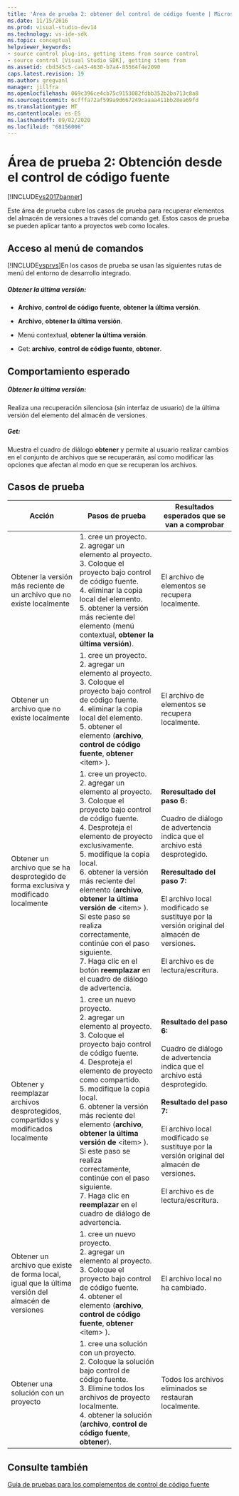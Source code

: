 ```yaml
---
title: 'Área de prueba 2: obtener del control de código fuente | Microsoft Docs'
ms.date: 11/15/2016
ms.prod: visual-studio-dev14
ms.technology: vs-ide-sdk
ms.topic: conceptual
helpviewer_keywords:
- source control plug-ins, getting items from source control
- source control [Visual Studio SDK], getting items from
ms.assetid: cbd345c5-ca43-4630-b7a4-85564f4e2090
caps.latest.revision: 19
ms.author: gregvanl
manager: jillfra
ms.openlocfilehash: 069c396ce4cb75c9153082fdbb352b2ba713c8a8
ms.sourcegitcommit: 6cfffa72af599a9d667249caaaa411bb28ea69fd
ms.translationtype: MT
ms.contentlocale: es-ES
ms.lasthandoff: 09/02/2020
ms.locfileid: "68156006"
---
```

# <a name="test-area-2-get-from-source-control"></a>Área de prueba 2: Obtención desde el control de código fuente
[!INCLUDE[vs2017banner](../../includes/vs2017banner.md)]

Este área de prueba cubre los casos de prueba para recuperar elementos del almacén de versiones a través del comando get. Estos casos de prueba se pueden aplicar tanto a proyectos web como locales.  
  
## <a name="command-menu-access"></a>Acceso al menú de comandos  
 [!INCLUDE[vsprvs](../../includes/vsprvs-md.md)]En los casos de prueba se usan las siguientes rutas de menú del entorno de desarrollo integrado.  
  
##### <a name="get-latest-version"></a>Obtener la última versión:  
  
- **Archivo**, **control de código fuente**, **obtener la última versión**.  
  
- **Archivo**, **obtener la última versión**.  
  
- Menú contextual, **obtener la última versión**.  
  
- Get: **archivo**, **control de código fuente**, **obtener**.  
  
## <a name="expected-behavior"></a>Comportamiento esperado  
  
##### <a name="get-latest-version"></a>Obtener la última versión:  
 Realiza una recuperación silenciosa (sin interfaz de usuario) de la última versión del elemento del almacén de versiones.  
  
##### <a name="get"></a>Get:  
 Muestra el cuadro de diálogo **obtener** y permite al usuario realizar cambios en el conjunto de archivos que se recuperarán, así como modificar las opciones que afectan al modo en que se recuperan los archivos.  
  
## <a name="test-cases"></a>Casos de prueba  
  
|Acción|Pasos de prueba|Resultados esperados que se van a comprobar|  
|------------|----------------|--------------------------------|  
|Obtener la versión más reciente de un archivo que no existe localmente|1. cree un proyecto.<br />2. agregar un elemento al proyecto.<br />3. Coloque el proyecto bajo control de código fuente.<br />4. eliminar la copia local del elemento.<br />5. obtener la versión más reciente del elemento (menú contextual, **obtener la última versión**).|El archivo de elementos se recupera localmente.|  
|Obtener un archivo que no existe localmente|1. cree un proyecto.<br />2. agregar un elemento al proyecto.<br />3. Coloque el proyecto bajo control de código fuente.<br />4. eliminar la copia local del elemento.<br />5. obtener el elemento (**archivo**, **control de código fuente**, **obtener** \<item> ).|El archivo de elementos se recupera localmente.|  
|Obtener un archivo que se ha desprotegido de forma exclusiva y modificado localmente|1. cree un proyecto.<br />2. agregar un elemento al proyecto.<br />3. Coloque el proyecto bajo control de código fuente.<br />4. Desproteja el elemento de proyecto exclusivamente.<br />5. modifique la copia local.<br />6. obtener la versión más reciente del elemento (**archivo**, **obtener la última versión de** \<item> ). Si este paso se realiza correctamente, continúe con el paso siguiente.<br />7. Haga clic en el botón **reemplazar** en el cuadro de diálogo de advertencia.|**Reresultado del paso 6**`:`<br /><br /> Cuadro de diálogo de advertencia indica que el archivo está desprotegido.<br /><br /> **Reresultado del paso 7:**<br /><br /> El archivo local modificado se sustituye por la versión original del almacén de versiones.<br /><br /> El archivo es de lectura/escritura.|  
|Obtener y reemplazar archivos desprotegidos, compartidos y modificados localmente|1. cree un nuevo proyecto.<br />2. agregar un elemento al proyecto.<br />3. Coloque el proyecto bajo control de código fuente.<br />4. Desproteja el elemento de proyecto como compartido.<br />5. modifique la copia local.<br />6. obtener la versión más reciente del elemento (**archivo**, **obtener la última versión de** \<item> ). Si este paso se realiza correctamente, continúe con el paso siguiente.<br />7. Haga clic en **reemplazar** en el cuadro de diálogo de advertencia.|**Resultado del paso 6:**<br /><br /> Cuadro de diálogo de advertencia indica que el archivo está desprotegido.<br /><br /> **Resultado del paso 7:**<br /><br /> El archivo local modificado se sustituye por la versión original del almacén de versiones.<br /><br /> El archivo es de lectura/escritura.|  
|Obtener un archivo que existe de forma local, igual que la última versión del almacén de versiones|1. cree un nuevo proyecto.<br />2. agregar un elemento al proyecto.<br />3. Coloque el proyecto bajo control de código fuente.<br />4. obtener el elemento (**archivo**, **control de código fuente**, **obtener** \<item> ).|El archivo local no ha cambiado.|  
|Obtener una solución con un proyecto|1. cree una solución con un proyecto.<br />2. Coloque la solución bajo control de código fuente.<br />3. Elimine todos los archivos de proyecto localmente.<br />4. obtener la solución (**archivo**, **control de código fuente**, **obtener**).|Todos los archivos eliminados se restauran localmente.|  
  
## <a name="see-also"></a>Consulte también  
 [Guía de pruebas para los complementos de control de código fuente](../../extensibility/internals/test-guide-for-source-control-plug-ins.md)
